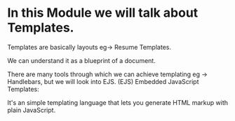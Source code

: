 # In this Module we will talk about Templates.
Templates are basically layouts eg-> Resume Templates.

We can understand it as a blueprint of a document.

There are many tools through which we can achieve templating eg -> Handlebars, but we will look into EJS.
(EJS) Embedded JavaScript Templates:

It's an simple templating language that lets you generate HTML markup with plain JavaScript.

